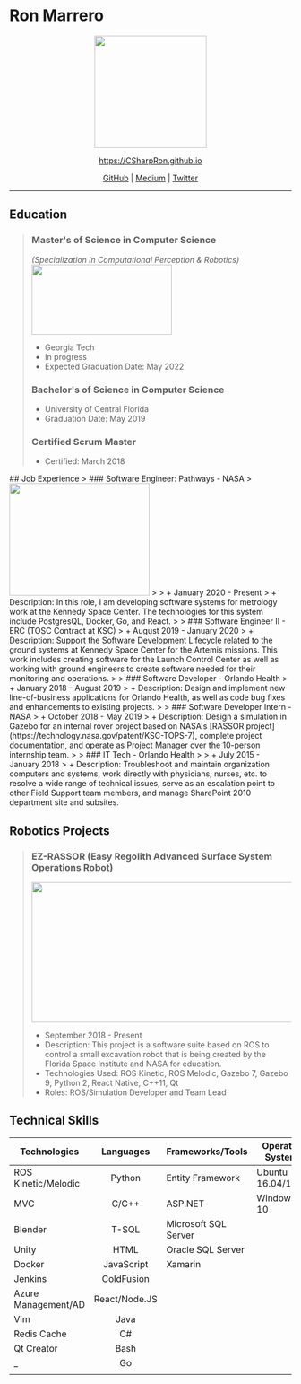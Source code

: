 # Ron Marrero 
<img src="https://csharpron.github.io/static/profile.jpg" height="200" width="200" style="display:block;margin-left:auto;margin-right:auto"/>   
<p style="text-align:center"><a href="https://csharpron.github.io">https://CSharpRon.github.io</a></p>   
<p style="text-align:center"><a href="https://github.com/CSharpRon">GitHub</a> | <a href="https://medium.com/@CSharpRon">Medium</a> | <a href="https://twitter.com/CSharpRon">Twitter</a></p>

---

## Education 
> ### Master's of Science in Computer Science 
> *(Specialization in Computational Perception & Robotics)* 
> <img src="https://csharpron.github.io/static/georgia-tech-svg.png" class="center" height="125px" width="250" />   
> 
> + Georgia Tech
> + In progress
> + Expected Graduation Date: May 2022
>  
> ### Bachelor's of Science in Computer Science    
> 
> + University of Central Florida   
> + Graduation Date: May 2019   
>     
> ### Certified Scrum Master   
>     
> + Certified: March 2018   

<div style="page-break-after: always;"></div>
## Job Experience 
> ### Software Engineer: Pathways - NASA
> <img src="https://csharpron.github.io/static/nasa-logo-svg.png" height="200" width="250" />   
> 
> + January 2020 - Present
> + Description: In this role, I am developing software systems for metrology work at the Kennedy Space Center. The technologies for this system include PostgresQL, Docker, Go, and React.
> 
> ### Software Engineer II - ERC (TOSC Contract at KSC)
> + August 2019 - January 2020 
> + Description: Support the Software Development Lifecycle related to the ground systems at Kennedy Space Center for the Artemis missions. This work includes creating software for the Launch Control Center as well as working with ground engineers to create software needed for their monitoring and operations.
>
> ### Software Developer - Orlando Health 
> + January 2018 - August 2019
> + Description: Design and implement new line-of-business applications for Orlando Health, as well as code bug fixes and enhancements to existing projects. 
>
> ### Software Developer Intern - NASA
> + October 2018 - May 2019
> + Description: Design a simulation in Gazebo for an internal rover project based on NASA's [RASSOR project](https://technology.nasa.gov/patent/KSC-TOPS-7), complete project documentation, and operate as Project Manager over the 10-person internship team.
> 
> ### IT Tech - Orlando Health
> 
> + July 2015 - January 2018
> + Description: Troubleshoot and maintain organization computers and systems, work directly with physicians, nurses, etc. to resolve a wide range of technical issues, serve as an escalation point to other Field Support team members, and manage SharePoint 2010 department site and subsites.

## Robotics Projects
> ### EZ-RASSOR (Easy Regolith Advanced Surface System Operations Robot)
> <img src="https://csharpron.github.io/static/ezrassor.jpeg" height="250" width="500" />   
> 
> + September 2018 - Present   
> + Description: This project is a software suite based on ROS to control a small excavation robot that is being created by the Florida Space Institute and NASA for education. 
> + Technologies Used: ROS Kinetic, ROS Melodic, Gazebo 7, Gazebo 9, Python 2, React Native, C++11, Qt     
> + Roles: ROS/Simulation Developer and Team Lead

## Technical Skills
<center>   

Technologies        |Languages      |Frameworks/Tools               |Operating Systems
--------------------|:-------------:|-------------------------------|---------------|
ROS Kinetic/Melodic |Python         |Entity Framework               |Ubuntu 16.04/18.10
MVC                 |C/C++          |ASP.NET                        |Windows 7, 10
Blender             |T-SQL          |Microsoft SQL Server           |
Unity               |HTML           |Oracle SQL Server              |
Docker              |JavaScript     |Xamarin|
Jenkins             |ColdFusion     ||
Azure Management/AD |React/Node.JS  ||
Vim                 |Java           ||
Redis Cache         |C#             ||
Qt Creator          |Bash           ||
_                   |Go             ||
|||  

</center> 
